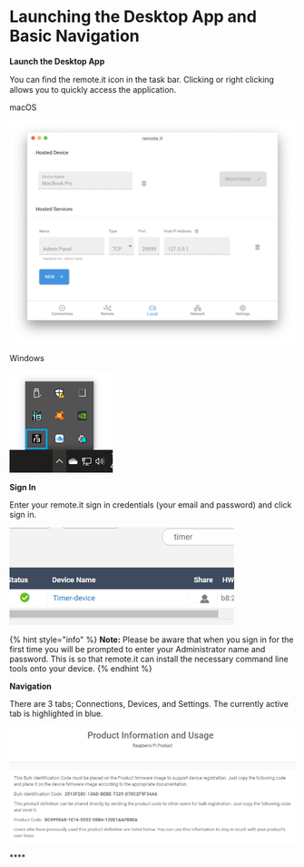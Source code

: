 # Launching the Desktop App and Basic Navigation

**Launch the Desktop App**

You can ﬁnd the remote.it icon in the task bar. Clicking or right clicking allows you to quickly access the application.

macOS

![](../../.gitbook/assets/4.jpeg)

Windows

![](../../.gitbook/assets/image%20%28430%29.png)

**Sign In**

Enter your remote.it sign in credentials \(your email and password\) and click sign in.

![](../../.gitbook/assets/image%20%28284%29.png)

{% hint style="info" %}
**Note:** Please be aware that when you sign in for the first time you will be prompted to enter your Administrator name and password. This is so that remote.it can install the necessary command line tools onto your device. 
{% endhint %}

**Navigation**

There are 3 tabs; Connections, Devices, and Settings.  The currently active tab is highlighted in blue.

![](../../.gitbook/assets/image%20%28179%29.png)

\*\*\*\*

